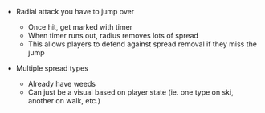 - Radial attack you have to jump over
    - Once hit, get marked with timer
    - When timer runs out, radius removes lots of spread
    - This allows players to defend against spread removal if they miss the jump

- Multiple spread types
    - Already have weeds
    - Can just be a visual based on player state (ie. one type on ski, another on walk, etc.)
